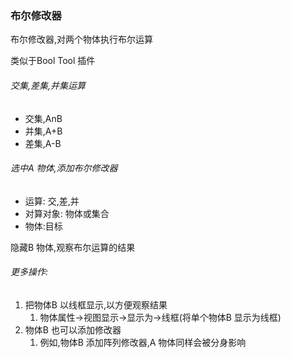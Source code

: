 ### 布尔修改器

布尔修改器,对两个物体执行布尔运算

类似于Bool Tool 插件



###### 交集,差集,并集运算

- 交集,AnB
- 并集,A+B
- 差集,A-B



###### 选中A 物体,添加布尔修改器

- 运算: 交,差,并
- 对算对象: 物体或集合
- 物体:目标

隐藏B 物体,观察布尔运算的结果



###### 更多操作:

1. 把物体B 以线框显示,以方便观察结果
   1. 物体属性->视图显示->显示为->线框(将单个物体B 显示为线框)
2. 物体B 也可以添加修改器
   1. 例如,物体B 添加阵列修改器,A 物体同样会被分身影响